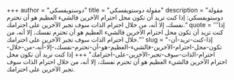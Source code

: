 +++
author = "دوستويفسكي"
title = "مقولة دوستويفسكي"
description = "مقولة دوستويفسكي: إذا كنت تريد أن تكون محل احترام الآخرين فالشيء العظيم هو أن تحترم نفسك، إلا أنه، من خلال احترام الذات سوف تجبر الآخرين على احترامك."
quote = '''إذا كنت تريد أن تكون محل احترام الآخرين فالشيء العظيم هو أن تحترم نفسك، إلا أنه، من خلال احترام الذات سوف تجبر الآخرين على احترامك.'''
slug = "إذا-كنت-تريد-أن-تكون-محل-احترام-الآخرين-فالشيء-العظيم-هو-أن-تحترم-نفسك،-إلا-أنه،-من-خلال-احترام-الذات-سوف-تجبر-الآخرين-على-احترامك"
+++
إذا كنت تريد أن تكون محل احترام الآخرين فالشيء العظيم هو أن تحترم نفسك، إلا أنه، من خلال احترام الذات سوف تجبر الآخرين على احترامك.
